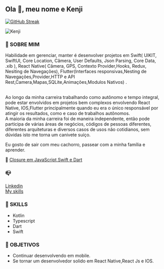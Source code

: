 ## Ola  👋, meu nome e Kenji
[![GitHub Streak](https://streak-stats.demolab.com?user=kenjimaeda54&theme=highcontrast&hide_border=true&locale=pt_BR&date_format=M%20j%5B%2C%20Y%5D&mode=weekly)](https://git.io/streak-stats)


![Kenji](https://github-readme-stats.vercel.app/api?username=kenjimaeda54&show_icons=true&theme=radical)



### :man: SOBRE MIM
Habilidade em gerenciar, manter é desenvolver projetos em Swift( UIKIT, SwiftUI, Core Location, Câmera, User Defaults, Json Parsing, Core Data, .xib ), React Native( Câmera, GPS, Contexto Provider,Hooks, Redux, Nesiting de Navegações), Flutter(Interfaces responsivas,Nesting de Navegações,Provider,HTTP e API Rest,Camera,Mapas,SQLite,Animações,Modulos Nativos) .</br> 
</br>

Ao longo da minha carreira trabalhando como autônomo e tempo integral, pode estar envolvidos em projetos bem complexos envolvendo React Native, IOS,Flutter principalmente quando eu era o único responsável por atingir os resultados, como e caso de trabalhos autônomos. </br>
A maioria da minha carreira foi de maneira independente, então pode participa de várias áreas de negócios, códigos de pessoas diferentes, diferentes arquiteturas e diversos casos de usos não cotidianos, sem dúvidas isto me torna um canivete suíço. 

Eu gosto de sair com meu cachorro, passear com a minha família e aprender.</br>


:memo:
[Closure em JavaScript,Swift e Dart](https://www.linkedin.com/pulse/closure-em-swiftdart-e-javascript-ricardo-maeda)

### :mailbox_closed:
[Linkedin](https://www.linkedin.com/in/kenjimaeda1233/)   
[My skills](https://kvm-skills.onrender.com/)



### :rocket: SKILLS
- Kotlin
- Typescript
- Dart
- Swift


### :triangular_flag_on_post: OBJETIVOS
- Continuar desenvolvendo em mobile. 
- Se tornar um desenvolvedor solido em React Native,React Js e IOS.

